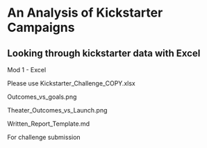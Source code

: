 # An Analysis of Kickstarter Campaigns
## Looking through kickstarter data with Excel
Mod 1 - Excel


Please use
Kickstarter_Challenge_COPY.xlsx

Outcomes_vs_goals.png

Theater_Outcomes_vs_Launch.png

Written_Report_Template.md


For challenge submission
